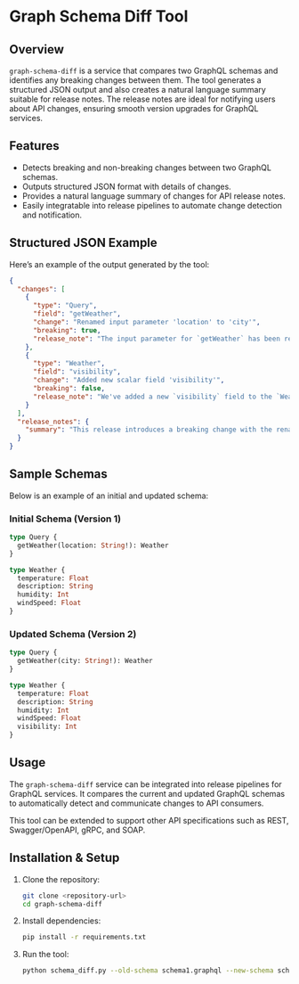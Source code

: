 
# Graph Schema Diff Tool

## Overview

`graph-schema-diff` is a service that compares two GraphQL schemas and identifies any breaking changes between them. The tool generates a structured JSON output and also creates a natural language summary suitable for release notes. The release notes are ideal for notifying users about API changes, ensuring smooth version upgrades for GraphQL services.

## Features

- Detects breaking and non-breaking changes between two GraphQL schemas.
- Outputs structured JSON format with details of changes.
- Provides a natural language summary of changes for API release notes.
- Easily integratable into release pipelines to automate change detection and notification.

## Structured JSON Example

Here’s an example of the output generated by the tool:

```json
{
  "changes": [
    {
      "type": "Query",
      "field": "getWeather",
      "change": "Renamed input parameter 'location' to 'city'",
      "breaking": true,
      "release_note": "The input parameter for `getWeather` has been renamed from `location` to `city`. This is a breaking change, so make sure to update any queries that use `location` to `city`."
    },
    {
      "type": "Weather",
      "field": "visibility",
      "change": "Added new scalar field 'visibility'",
      "breaking": false,
      "release_note": "We've added a new `visibility` field to the `Weather` type. You can now get visibility information in your weather queries without modifying existing ones. This is a non-breaking change."
    }
  ],
  "release_notes": {
    "summary": "This release introduces a breaking change with the renaming of the `location` parameter to `city` in the `getWeather` query, and a non-breaking enhancement with the addition of a new `visibility` field in the `Weather` type."
  }
}
```

## Sample Schemas

Below is an example of an initial and updated schema:

### Initial Schema (Version 1)

```graphql
type Query {
  getWeather(location: String!): Weather
}

type Weather {
  temperature: Float
  description: String
  humidity: Int
  windSpeed: Float
}
```

### Updated Schema (Version 2)

```graphql
type Query {
  getWeather(city: String!): Weather
}

type Weather {
  temperature: Float
  description: String
  humidity: Int
  windSpeed: Float
  visibility: Int
}
```

## Usage

The `graph-schema-diff` service can be integrated into release pipelines for GraphQL services. It compares the current and updated GraphQL schemas to automatically detect and communicate changes to API consumers.

This tool can be extended to support other API specifications such as REST, Swagger/OpenAPI, gRPC, and SOAP.

## Installation & Setup

1. Clone the repository:
   ```bash
   git clone <repository-url>
   cd graph-schema-diff
   ```

2. Install dependencies:
   ```bash
   pip install -r requirements.txt
   ```

3. Run the tool:
   ```bash
   python schema_diff.py --old-schema schema1.graphql --new-schema schema2.graphql
   ```
